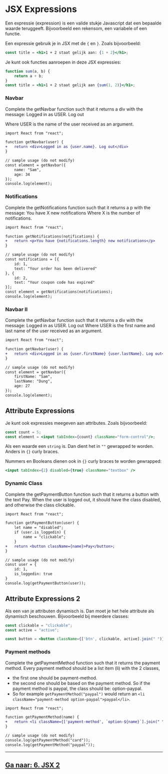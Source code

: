 # JSX Expressions
Een expressie (expression) is een valide stukje Javascript dat een bepaalde waarde teruggeeft. Bijvoorbeeld een rekensom, een variabele of een functie. 

Een expressie gebruik je in JSX met de `{` en `}`. Zoals bijvoorbeeld:
```jsx
const title = <h1>1 + 2 staat gelijk aan: {1 + 2}</h1>;
```

Je kunt ook functies aanroepen in deze JSX expressies:
```jsx
function sum(a, b) {
    return a + b;
}
const title = <h1>1 + 2 staat gelijk aan {sum(1, 2)}</h1>;
```
### Navbar
Complete the getNavbar function such that it returns a div with the message: Logged in as USER. Log out

Where USER is the name of the user received as an argument.
```diff
import React from "react";

function getNavbar(user) {
+   return <div>Logged in as {user.name}. Log out</div>
}

// sample usage (do not modify)
const element = getNavbar({
    name: "Sam",
    age: 34
});
console.log(element);
```

### Notifications
Complete the getNotifications function such that it returns a p with the message: You have X new notifications
Where X is the number of notifications.
```diff
import React from "react";

function getNotifications(notifications) {
+   return <p>You have {notifications.length} new notifications</p>
}

// sample usage (do not modify)
const notifications = [{
    id: 1,
    text: "Your order has been delivered"
}, {
    id: 2,
    text: "Your coupon code has expired"
}];
const element = getNotifications(notifications);
console.log(element);
```
### Navbar II
Complete the getNavbar function such that it returns a div with the message: Logged in as USER. Log out
Where USER is the first name and last name of the user received as an argument.
```diff
import React from "react";

function getNavbar(user) {
+   return <div>Logged in as {user.firstName} {user.lastName}. Log out</div>;
}

// sample usage (do not modify)
const element = getNavbar({
    firstName: "Sam",
    lastName: "Dung",
    age: 27
});
console.log(element);
```

## Attribute Expressions
Je kunt ook expressies meegeven aan attributes. Zoals bijvoorbeeld:
```jsx
const count = 5;
const element = <input tabIndex={count} className="form-control"/>;
```
Als een waarde een `string` is. Dan dient het in `""` gewrapped te worden. Anders in `{}` curly braces.

Nummers en Booleans dienen ook in `{}` curly braces te worden gewrapped:
```jsx
<input tabIndex={2} disabled={true} className="textbox" />
```

### Dynamic Class
Complete the getPaymentButton function such that it returns a button with the text Pay. When the user is logged out, it should have the class disabled, and otherwise the class clickable.
```diff
import React from "react";

function getPaymentButton(user) {
    let name = "disabled";
    if (user.is_loggedin) {
        name = "clickable";
    }
+   return <button className={name}>Pay</button>;
}

// sample usage (do not modify)
const user = {
    id: 1,
    is_loggedin: true
}
console.log(getPaymentButton(user));
```

## Attribute Expressions 2
Als een van je attributen dynamisch is. Dan moet je het hele attribute als dynamisch beschouwen. Bijvoorbeeld bij meerdere classes:
```jsx
const clickable = "clickable";
const active = "active";

const button = <button className={['btn', clickable, active].join(" ")}>Click me</button>;
```

### Payment methods
Complete the getPaymentMethod function such that it returns the payment method.
Every payment method should be a list item (li) with the 2 classes,

- the first one should be payment-method.
- the second one should be based on the payment method. So if the payment method is paypal, the class should be: option-paypal.
- So for example `getPaymentMethod("paypal")` would return an `<li className="payment-method option-paypal">paypal</li>`.

```diff
import React from "react";

function getPaymentMethod(name) {
+   return <li className={['payment-method', `option-${name}`].join(" ")}>{name}</li>;
}

// sample usage (do not modify)
console.log(getPaymentMethod("card"));
console.log(getPaymentMethod("paypal"));
```

---
## [Ga naar: 6. JSX 2](6-JSX-2.md)